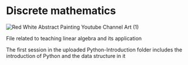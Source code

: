 # Discrete mathematics


![Red White Abstract Painting Youtube Channel Art (1)](https://user-images.githubusercontent.com/75142232/156607437-f0e966bf-0623-41c4-9499-9a78c39b8eec.png)


File related to teaching linear algebra and its application

The first session in the uploaded Python-Introduction folder includes the introduction of Python and the data structure in it
